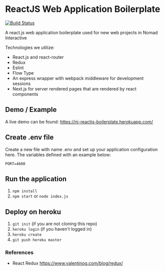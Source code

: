 # ReactJS Web Application Boilerplate

[![Build Status](https://travis-ci.org/nomadinteractive/reactjs-boilerplate.svg?branch=master)](https://travis-ci.org/nomadinteractive/reactjs-boilerplate)

A react.js web application boilerplate used for new web projects in Nomad Interactive

Technologies we utilize:

- React.js and react-router
- Redux
- Eslint
- Flow Type
- An express wrapper with webpack middleware for development sessions
- Next.js for server rendered pages that are rendered by react components


## Demo / Example

A live demo can be found: https://ni-reactjs-boilerplate.herokuapp.com/


## Create .env file

Create a new file with name .env and set up your application configuration here. The variables defined with an example below:

```
PORT=4600
```


## Run the application

1. ```npm install```
2. ```npm start``` or ```node index.js```


## Deploy on heroku

1. ```git init``` (if you are not cloning this repo)
2. ```heroku login``` (if you haven't logged in)
3. ```heroku create```
4. ```git push heroku master```


### References

- React Redux https://www.valentinog.com/blog/redux/
